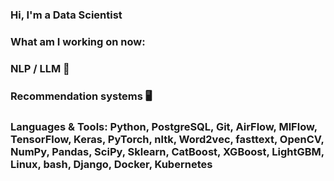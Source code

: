 ### Hi, I'm a Data Scientist

### What am I working on now:

### NLP / LLM 📝

### Recommendation systems 🖥️

### Languages & Tools: Python, PostgreSQL, Git, AirFlow, MlFlow, TensorFlow, Keras, PyTorch, nltk, Word2vec, fasttext, OpenCV, NumPy, Pandas, SciPy, Sklearn, CatBoost, XGBoost, LightGBM, Linux, bash, Django, Docker, Kubernetes
